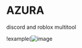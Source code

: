 # AZURA
discord and roblox multitool

!example(![image](https://user-images.githubusercontent.com/106828424/193472732-9d3448bc-9dc2-4565-b045-8654bd4ffb2f.png)
